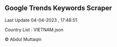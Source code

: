 

## Google Trends Keywords Scraper 
 
Last Update 04-04-2023 , 17:48:51

Country List :
VIETNAM.json



© Abdul Muttaqin 
